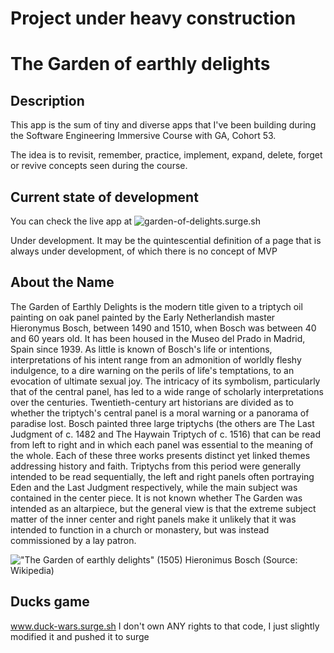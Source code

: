 # Project under heavy construction

# The Garden of earthly delights

## Description

This app is the sum of tiny and diverse apps that I've been building during the Software Engineering Immersive Course with GA, Cohort 53.

The idea is to revisit, remember, practice, implement, expand, delete, forget or revive concepts seen during the course.

## Current state of development

You can check the live app at ![garden-of-delights.surge.sh](https://garden-of-delights.surge.sh)

Under development. It may be the quintescential definition of a page that is always under development, of which there is no concept of MVP

## About the Name

The Garden of Earthly Delights is the modern title given to a triptych oil painting on oak panel painted by the Early Netherlandish master Hieronymus Bosch, between 1490 and 1510, when Bosch was between 40 and 60 years old. It has been housed in the Museo del Prado in Madrid, Spain since 1939.
As little is known of Bosch's life or intentions, interpretations of his intent range from an admonition of worldly fleshy indulgence, to a dire warning on the perils of life's temptations, to an evocation of ultimate sexual joy. The intricacy of its symbolism, particularly that of the central panel, has led to a wide range of scholarly interpretations over the centuries. Twentieth-century art historians are divided as to whether the triptych's central panel is a moral warning or a panorama of paradise lost.
Bosch painted three large triptychs (the others are The Last Judgment of c. 1482 and The Haywain Triptych of c. 1516) that can be read from left to right and in which each panel was essential to the meaning of the whole. Each of these three works presents distinct yet linked themes addressing history and faith. Triptychs from this period were generally intended to be read sequentially, the left and right panels often portraying Eden and the Last Judgment respectively, while the main subject was contained in the center piece. It is not known whether The Garden was intended as an altarpiece, but the general view is that the extreme subject matter of the inner center and right panels make it unlikely that it was intended to function in a church or monastery, but was instead commissioned by a lay patron.

!["The Garden of earthly delights" (1505) Hieronimus Bosch](https://upload.wikimedia.org/wikipedia/commons/thumb/9/96/The_Garden_of_earthly_delights.jpg/800px-The_Garden_of_earthly_delights.jpg?20200528082018 'The Garden of earthly delights')
(Source: Wikipedia)


## Ducks game
www.duck-wars.surge.sh
I don't own ANY rights to that code, I just slightly modified it and pushed it to surge
